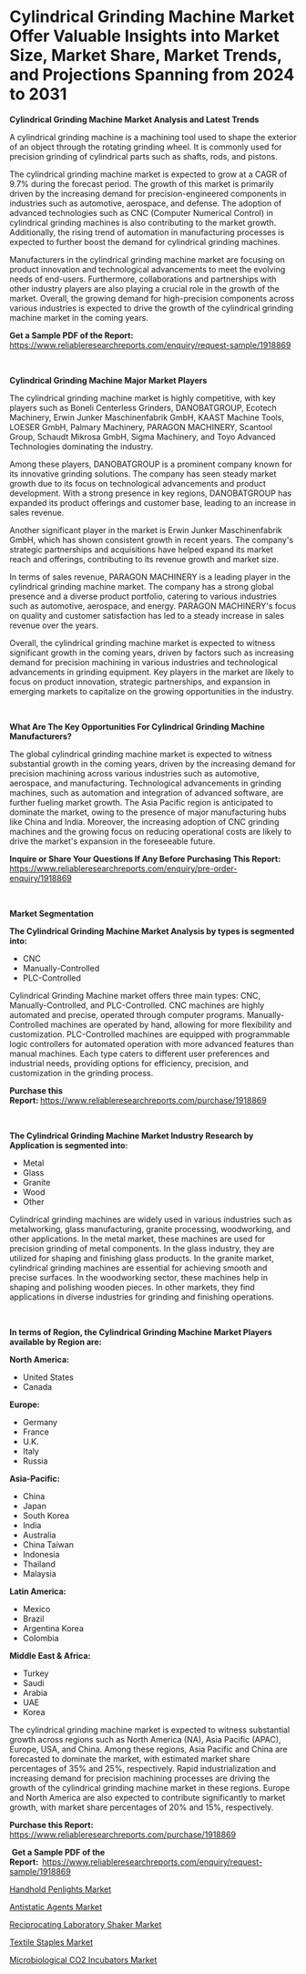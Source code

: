 <p><h1>Cylindrical Grinding Machine Market Offer Valuable Insights into Market Size, Market Share, Market Trends, and Projections Spanning from 2024 to 2031</h1></p><p><strong>Cylindrical Grinding Machine Market Analysis and Latest Trends</strong></p>
<p><p>A cylindrical grinding machine is a machining tool used to shape the exterior of an object through the rotating grinding wheel. It is commonly used for precision grinding of cylindrical parts such as shafts, rods, and pistons.</p><p>The cylindrical grinding machine market is expected to grow at a CAGR of 9.7% during the forecast period. The growth of this market is primarily driven by the increasing demand for precision-engineered components in industries such as automotive, aerospace, and defense. The adoption of advanced technologies such as CNC (Computer Numerical Control) in cylindrical grinding machines is also contributing to the market growth. Additionally, the rising trend of automation in manufacturing processes is expected to further boost the demand for cylindrical grinding machines.</p><p>Manufacturers in the cylindrical grinding machine market are focusing on product innovation and technological advancements to meet the evolving needs of end-users. Furthermore, collaborations and partnerships with other industry players are also playing a crucial role in the growth of the market. Overall, the growing demand for high-precision components across various industries is expected to drive the growth of the cylindrical grinding machine market in the coming years.</p></p>
<p><strong>Get a Sample PDF of the Report:&nbsp;</strong> <a href="https://www.reliableresearchreports.com/enquiry/request-sample/1918869">https://www.reliableresearchreports.com/enquiry/request-sample/1918869</a></p>
<p>&nbsp;</p>
<p><strong>Cylindrical Grinding Machine Major Market Players</strong></p>
<p><p>The cylindrical grinding machine market is highly competitive, with key players such as Boneli Centerless Grinders, DANOBATGROUP, Ecotech Machinery, Erwin Junker Maschinenfabrik GmbH, KAAST Machine Tools, LOESER GmbH, Palmary Machinery, PARAGON MACHINERY, Scantool Group, Schaudt Mikrosa GmbH, Sigma Machinery, and Toyo Advanced Technologies dominating the industry.</p><p>Among these players, DANOBATGROUP is a prominent company known for its innovative grinding solutions. The company has seen steady market growth due to its focus on technological advancements and product development. With a strong presence in key regions, DANOBATGROUP has expanded its product offerings and customer base, leading to an increase in sales revenue.</p><p>Another significant player in the market is Erwin Junker Maschinenfabrik GmbH, which has shown consistent growth in recent years. The company's strategic partnerships and acquisitions have helped expand its market reach and offerings, contributing to its revenue growth and market size.</p><p>In terms of sales revenue, PARAGON MACHINERY is a leading player in the cylindrical grinding machine market. The company has a strong global presence and a diverse product portfolio, catering to various industries such as automotive, aerospace, and energy. PARAGON MACHINERY's focus on quality and customer satisfaction has led to a steady increase in sales revenue over the years.</p><p>Overall, the cylindrical grinding machine market is expected to witness significant growth in the coming years, driven by factors such as increasing demand for precision machining in various industries and technological advancements in grinding equipment. Key players in the market are likely to focus on product innovation, strategic partnerships, and expansion in emerging markets to capitalize on the growing opportunities in the industry.</p></p>
<p>&nbsp;</p>
<p><strong>What Are The Key Opportunities For Cylindrical Grinding Machine Manufacturers?</strong></p>
<p><p>The global cylindrical grinding machine market is expected to witness substantial growth in the coming years, driven by the increasing demand for precision machining across various industries such as automotive, aerospace, and manufacturing. Technological advancements in grinding machines, such as automation and integration of advanced software, are further fueling market growth. The Asia Pacific region is anticipated to dominate the market, owing to the presence of major manufacturing hubs like China and India. Moreover, the increasing adoption of CNC grinding machines and the growing focus on reducing operational costs are likely to drive the market's expansion in the foreseeable future.</p></p>
<p><strong>Inquire or Share Your Questions If Any Before Purchasing This Report:</strong> <a href="https://www.reliableresearchreports.com/enquiry/pre-order-enquiry/1918869">https://www.reliableresearchreports.com/enquiry/pre-order-enquiry/1918869</a></p>
<p>&nbsp;</p>
<p><strong>Market Segmentation</strong></p>
<p><strong>The Cylindrical Grinding Machine Market Analysis by types is segmented into:</strong></p>
<p><ul><li>CNC</li><li>Manually-Controlled</li><li>PLC-Controlled</li></ul></p>
<p><p>Cylindrical Grinding Machine market offers three main types: CNC, Manually-Controlled, and PLC-Controlled. CNC machines are highly automated and precise, operated through computer programs. Manually-Controlled machines are operated by hand, allowing for more flexibility and customization. PLC-Controlled machines are equipped with programmable logic controllers for automated operation with more advanced features than manual machines. Each type caters to different user preferences and industrial needs, providing options for efficiency, precision, and customization in the grinding process.</p></p>
<p><strong>Purchase this Report:&nbsp;</strong><a href="https://www.reliableresearchreports.com/purchase/1918869">https://www.reliableresearchreports.com/purchase/1918869</a></p>
<p>&nbsp;</p>
<p><strong>The Cylindrical Grinding Machine Market Industry Research by Application is segmented into:</strong></p>
<p><ul><li>Metal</li><li>Glass</li><li>Granite</li><li>Wood</li><li>Other</li></ul></p>
<p><p>Cylindrical grinding machines are widely used in various industries such as metalworking, glass manufacturing, granite processing, woodworking, and other applications. In the metal market, these machines are used for precision grinding of metal components. In the glass industry, they are utilized for shaping and finishing glass products. In the granite market, cylindrical grinding machines are essential for achieving smooth and precise surfaces. In the woodworking sector, these machines help in shaping and polishing wooden pieces. In other markets, they find applications in diverse industries for grinding and finishing operations.</p></p>
<p>&nbsp;</p>
<p><strong>In terms of Region, the Cylindrical Grinding Machine Market Players available by Region are:</strong></p>
<p>
    <p> <strong> North America: </strong>
        <ul>
            <li>United States</li>
            <li>Canada</li>
        </ul>
        </p> 
    <p> <strong> Europe: </strong>
        <ul>
            <li>Germany</li>
            <li>France</li>
            <li>U.K.</li>
            <li>Italy</li>
            <li>Russia</li>
        </ul>
        </p> 
    <p> <strong> Asia-Pacific: </strong>
        <ul>
            <li>China</li>
            <li>Japan</li>
            <li>South Korea</li>
            <li>India</li>
            <li>Australia</li>
            <li>China Taiwan</li>
            <li>Indonesia</li>
            <li>Thailand</li>
            <li>Malaysia</li>
        </ul>
        </p> 
    <p> <strong> Latin America: </strong>
        <ul>
            <li>Mexico</li>
            <li>Brazil</li>
            <li>Argentina Korea</li>
            <li>Colombia</li>
        </ul>
        </p> 
    <p> <strong> Middle East & Africa: </strong>
        <ul>
            <li>Turkey</li>
            <li>Saudi</li>
            <li>Arabia</li>
            <li>UAE</li>
            <li>Korea</li>
        </ul>
    </p>
    </p>
<p><p>The cylindrical grinding machine market is expected to witness substantial growth across regions such as North America (NA), Asia Pacific (APAC), Europe, USA, and China. Among these regions, Asia Pacific and China are forecasted to dominate the market, with estimated market share percentages of 35% and 25%, respectively. Rapid industrialization and increasing demand for precision machining processes are driving the growth of the cylindrical grinding machine market in these regions. Europe and North America are also expected to contribute significantly to market growth, with market share percentages of 20% and 15%, respectively.</p></p>
<p><strong>Purchase this Report: </strong><a href="https://www.reliableresearchreports.com/purchase/1918869">https://www.reliableresearchreports.com/purchase/1918869</a></p>
<p>&nbsp;<strong>Get a Sample PDF of the Report:&nbsp;&nbsp;</strong><a href="https://www.reliableresearchreports.com/enquiry/request-sample/1918869">https://www.reliableresearchreports.com/enquiry/request-sample/1918869</a></p>
<p><strong></strong></p>
<p><p><a href="https://military-diascia-e68.notion.site/Handhold-Penlights-Market-Research-Report-Unlocks-Analysis-on-the-Market-Financial-Status-Market-Si-f63b6ddb8774471f8e54d813943e7307">Handhold Penlights Market</a></p><p><a href="https://view.publitas.com/reportprime-1/antistatic-agents-market-analysis-and-market-size-global-industry-overview-market-segmentation-and-forecast-2024-to-2031/">Antistatic Agents Market</a></p><p><a href="https://sudsy-motorcycle-bbc.notion.site/Reciprocating-Laboratory-Shaker-Market-Offer-Valuable-Insights-into-Market-Size-Market-Share-Marke-8aebcd6695324c489b3839fba16435c4">Reciprocating Laboratory Shaker Market</a></p><p><a href="https://view.publitas.com/reportprime-1/textile-staples-market-size-evaluating-its-market-trends-growth-and-projections-2024-2031/">Textile Staples Market</a></p><p><a href="https://meowing-canidae-761.notion.site/Insights-into-Microbiological-CO2-Incubators-Market-Size-Analysing-Market-Share-Trends-and-Growth-4fd31665254f4ac9bed3e99c8dd5263d">Microbiological CO2 Incubators Market</a></p></p>